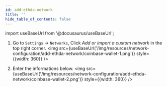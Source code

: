 ```yaml
---
id: add-ethda-network
title: ''
hide_table_of_contents: false
---
```


import useBaseUrl from '@docusaurus/useBaseUrl';

1. Go to `Settings` -> `Networks`, Click *Add or import a custom network* in the top right corner.
   <img src={useBaseUrl('/img/resources/network-configuration/add-ethda-network/coinbase-wallet-1.png')} style={{width: 360}} />

2. Enter the informations below.
   <img src={useBaseUrl('/img/resources/network-configuration/add-ethda-network/coinbase-wallet-2.png')} style={{width: 360}} />